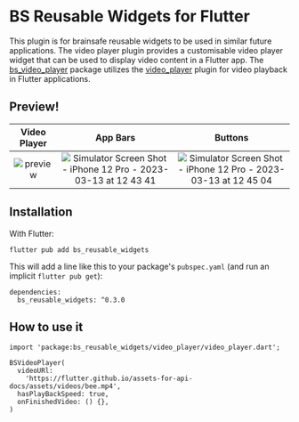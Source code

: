 # **BS Reusable Widgets for Flutter**

This plugin is for brainsafe reusable widgets to be used in similar future applications.
The video player plugin provides a customisable video player widget that can be used to display video content in a Flutter app. The [bs_video_player](https://pub.dev/packages/bs_video_player) package utilizes the [video_player](https://pub.dev/packages/video_player) plugin for video playback in Flutter applications. 

## Preview!
| Video Player| App Bars | Buttons |
| :--------------: | :---------------------: |:---------------------: |
| ![preview](https://user-images.githubusercontent.com/37570827/223917454-c3b0b356-179b-4aef-b862-f00d6ee12753.png) |![Simulator Screen Shot - iPhone 12 Pro - 2023-03-13 at 12 43 41](https://user-images.githubusercontent.com/37570827/224872288-85fd4b9e-3ac7-413e-9d74-3d042a78e08d.png) | ![Simulator Screen Shot - iPhone 12 Pro - 2023-03-13 at 12 45 04](https://user-images.githubusercontent.com/37570827/224872320-82e7ee7e-1b77-4e4f-bafa-b7db2b72dddf.png)|


## Installation
With Flutter:<br>
```
flutter pub add bs_reusable_widgets
```

This will add a line like this to your package's `pubspec.yaml` (and run an implicit `flutter pub get`):
```
dependencies:
  bs_reusable_widgets: ^0.3.0
```
## How to use it 
```
import 'package:bs_reusable_widgets/video_player/video_player.dart';

BSVideoPlayer(
  videoURl:
    'https://flutter.github.io/assets-for-api-docs/assets/videos/bee.mp4',
  hasPlayBackSpeed: true,
  onFinishedVideo: () {},
)

```
